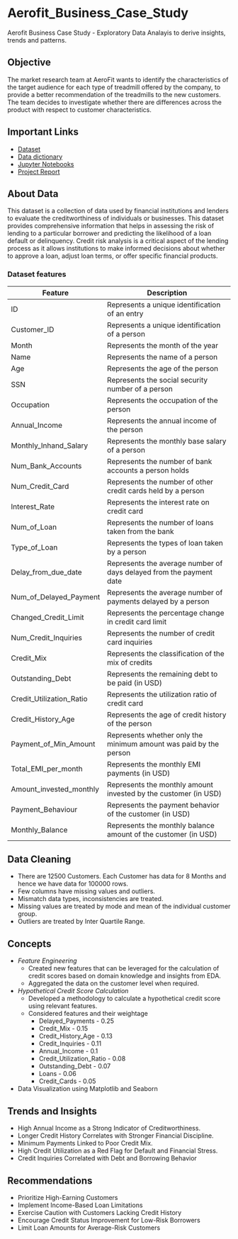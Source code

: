 # Aerofit_Business_Case_Study
Aerofit Business Case Study - Exploratory Data Analayis to derive insights, trends and patterns.

## Objective
The market research team at AeroFit wants to identify the characteristics of the target audience for each type of treadmill offered by the company, to provide a better recommendation of the treadmills to the new customers. The team decides to investigate whether there are differences across the product with respect to customer characteristics.
## Important Links
- [Dataset](https://drive.google.com/file/d/1pljm6_3nxcFS9UMIFm124HBsjNZP6ACA/view?usp=sharing)
- [Data dictionary](https://docs.google.com/spreadsheets/d/1ZuK6o1MXFLmnhkFuDEedasDfVqu9ISPV/edit#gid=688359417)
- [Jupyter Notebooks](https://github.com/shyammanikandan/Credit_Risk_Analysis/tree/main/Jupyter%20Notebook)
- [Project Report](https://github.com/shyammanikandan/Credit_Risk_Analysis/blob/main/Credit%20Risk%20Analysis%20Report.pdf)
## About Data
This dataset is a collection of data used by financial institutions and lenders to evaluate the creditworthiness of individuals or businesses. This dataset provides comprehensive information that helps in assessing the risk of lending to a particular borrower and predicting the likelihood of a loan default or delinquency. Credit risk analysis is a critical aspect of the lending process as it allows institutions to make informed decisions about whether to approve a loan, adjust loan terms, or offer specific financial products.

### Dataset features
| Feature                      | Description |
| -----------                  | ----------- |
| ID	| Represents a unique identification of an entry|
|Customer_ID|	 Represents a unique identification of a person |
|Month|	 Represents the month of the year|
|Name	| Represents the name of a person|
|Age	| Represents the age of the person|
|SSN	| Represents the social security number of a person|
|Occupation	| Represents the occupation of the person|
|Annual_Income	| Represents the annual income of the person|
|Monthly_Inhand_Salary	| Represents the monthly base salary of a person|
|Num_Bank_Accounts	| Represents the number of bank accounts a person holds|
|Num_Credit_Card	| Represents the number of other credit cards held by a person|
|Interest_Rate	| Represents the interest rate on credit card|
|Num_of_Loan	| Represents the number of loans taken from the bank|
|Type_of_Loan	 |Represents the types of loan taken by a person|
|Delay_from_due_date	| Represents the average number of days delayed from the payment date|
|Num_of_Delayed_Payment	| Represents the average number of payments delayed by a person|
|Changed_Credit_Limit|	 Represents the percentage change in credit card limit|
|Num_Credit_Inquiries	 |Represents the number of credit card inquiries|
|Credit_Mix	| Represents the classification of the mix of credits|
|Outstanding_Debt	| Represents the remaining debt to be paid (in USD)|
|Credit_Utilization_Ratio	| Represents the utilization ratio of credit card|
|Credit_History_Age	| Represents the age of credit history of the person|
|Payment_of_Min_Amount	| Represents whether only the minimum amount was paid by the person|
|Total_EMI_per_month	| Represents the monthly EMI payments (in USD)|
|Amount_invested_monthly	| Represents the monthly amount invested by the customer (in USD)|
|Payment_Behaviour	| Represents the payment behavior of the customer (in USD)|
|Monthly_Balance	| Represents the monthly balance amount of the customer (in USD)|
## Data Cleaning

- There are 12500 Customers. Each Customer has data for 8 Months and hence we have data for 100000 rows.
- Few columns have missing values and outliers.
- Mismatch data types, inconsistencies are treated.
- Missing values are treated by mode and mean of the individual customer group.
- Outliers are treated by Inter Quartile Range.

## Concepts

- _Feature Engineering_
  - Created new features that can be leveraged for the calculation of credit scores based on domain knowledge and insights from EDA.
  - Aggregated the data on the customer level when required.
- _Hypothetical Credit Score Calculation_
  - Developed a methodology to calculate a hypothetical credit score using relevant features.
  - Considered features and their weightage
    - Delayed_Payments  - 0.25
    - Credit_Mix - 0.15
    - Credit_History_Age - 0.13
    - Credit_Inquiries - 0.11
    - Annual_Income - 0.1
    - Credit_Utilization_Ratio - 0.08
    - Outstanding_Debt - 0.07
    - Loans - 0.06
    - Credit_Cards - 0.05
- Data Visualization using Matplotlib and Seaborn

## Trends and Insights

- High Annual Income as a Strong Indicator of Creditworthiness.
- Longer Credit History Correlates with Stronger Financial Discipline.
- Minimum Payments Linked to Poor Credit Mix.
- High Credit Utilization as a Red Flag for Default and Financial Stress.
- Credit Inquiries Correlated with Debt and Borrowing Behavior

## Recommendations

- Prioritize High-Earning Customers
- Implement Income-Based Loan Limitations
- Exercise Caution with Customers Lacking Credit History
- Encourage Credit Status Improvement for Low-Risk Borrowers
- Limit Loan Amounts for Average-Risk Customers

